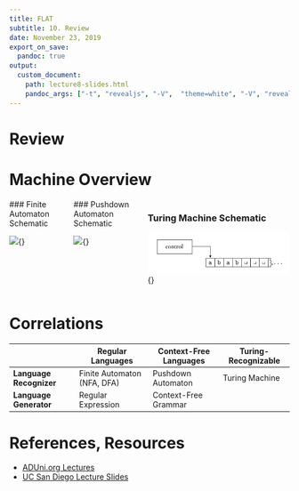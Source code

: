 ```yaml
---
title: FLAT
subtitle: 10. Review
date: November 23, 2019
export_on_save:
  pandoc: true
output:
  custom_document:
    path: lecture8-slides.html
    pandoc_args: ["-t", "revealjs", "-V",  "theme=white", "-V", "revealjs-url=../../../presentation/reveal.js", "--slide-level=1", "--standalone", "--katex=../../../presentation/katex/"]
---
```


<style>
.ninety {
   font-size: 90%;
}

.eighty {
   font-size: 80%;
}

.seventy {
   font-size: 70%;
}

.container{
    display: flex;
}
.col{
    flex: 1;
}
</style>

# Review 



# Machine Overview

<div class="container">
<div class="column">
### Finite Automaton Schematic

![](images/lecture8-diagram1.png){}
</div>
<div class="column">
### Pushdown Automaton Schematic

![](images/lecture8-diagram2.png){}

</div>

<div class="column">

### Turing Machine Schematic

![](images/lecture10-diagram1-tmschematic.png){}

</div>

</div>



# Correlations 

|                         | Regular Languages           | Context-Free Languages | Turing-Recognizable |
|-------------------------|-----------------------------|------------------------|---------------------|
| **Language Recognizer** | Finite Automaton (NFA, DFA) | Pushdown Automaton     | Turing Machine      |
| **Language Generator**  | Regular Expression          | Context-Free Grammar   |                     |



# References, Resources

* [ADUni.org Lectures](https://www.youtube.com/playlist?list=PL601FC994BDD963E4)
* [UC San Diego Lecture Slides](https://cseweb.ucsd.edu/classes/fa08/cse105/)
